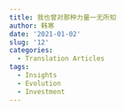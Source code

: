 ```yaml
---
title: 我也曾对那种力量一无所知
author: 韩寒
date: '2021-01-02'
slug: '12'
categories:
  - Translation Articles
tags:
  - Insights
  - Evolution
  - Investment
---
```

